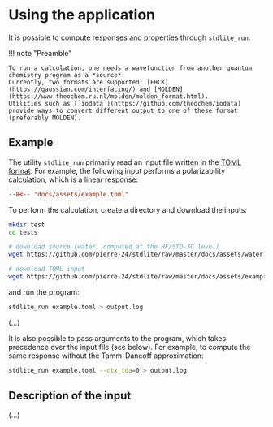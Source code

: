 # Using the application

It is possible to compute responses and properties through `stdlite_run`.

!!! note "Preamble"

    To run a calculation, one needs a wavefunction from another quantum chemistry program as a *source*.
    Currently, two formats are supported: [FHCK](https://gaussian.com/interfacing/) and [MOLDEN](https://www.theochem.ru.nl/molden/molden_format.html).
    Utilities such as [`iodata`](https://github.com/theochem/iodata) provide ways to convert different output to one of these format (preferably MOLDEN).

## Example

The utility `stdlite_run` primarily read an input file written in the [TOML format](https://toml.io/).
For example, the following input performs a polarizability calculation, which is a linear response:

```toml
--8<-- "docs/assets/example.toml"
```

To perform the calculation, create a directory and download the inputs:

```bash
mkdir test
cd tests

# download source (water, computed at the HF/STO-3G level)
wget https://github.com/pierre-24/stdlite/raw/master/docs/assets/water.molden

# download TOML input
wget https://github.com/pierre-24/stdlite/raw/master/docs/assets/example.toml
```

and run the program:

```bash
stdlite_run example.toml > output.log
```

(...)

It is also possible to pass arguments to the program, which takes precedence over the input file (see below). 
For example, to compute the same response without the Tamm-Dancoff approximation:

```bash
stdlite_run example.toml --ctx_tda=0 > output.log
```

## Description of the input

(...)